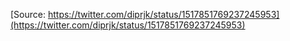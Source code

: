 [Source: https://twitter.com/diprjk/status/1517851769237245953](https://twitter.com/diprjk/status/1517851769237245953)
